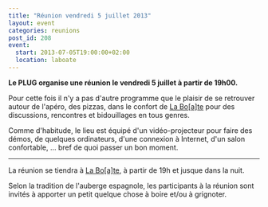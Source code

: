 ```yaml
---
title: "Réunion vendredi 5 juillet 2013"
layout: event
categories: reunions
post_id: 208
event:
  start: 2013-07-05T19:00:00+02:00
  location: laboate
---
```


**Le PLUG organise une réunion le vendredi 5 juillet à partir de 19h00.**

Pour cette fois il n'y a pas d'autre programme que le plaisir de se retrouver autour de l'apéro, des pizzas, dans le confort de [La Bo\[a\]te](http://laboate.com/) pour des discussions, rencontres et bidouillages en tous genres.

Comme d'habitude, le lieu est équipé d'un vidéo-projecteur pour faire des démos, de quelques ordinateurs, d'une connexion à Internet, d'un salon confortable, … bref de quoi passer un bon moment.

----

La réunion se tiendra à [La Bo\[a\]te](http://laboate.com/), à partir de 19h et jusque dans la nuit.

Selon la tradition de l'auberge espagnole, les participants à la réunion sont invités à apporter un petit quelque chose à boire et/ou à grignoter.
